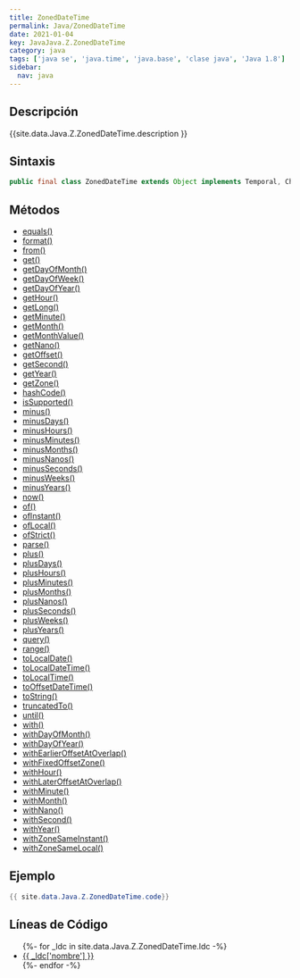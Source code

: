 ```yaml
---
title: ZonedDateTime
permalink: Java/ZonedDateTime
date: 2021-01-04
key: JavaJava.Z.ZonedDateTime
category: java
tags: ['java se', 'java.time', 'java.base', 'clase java', 'Java 1.8']
sidebar: 
  nav: java
---
```


## Descripción
{{site.data.Java.Z.ZonedDateTime.description }}

## Sintaxis
~~~java
public final class ZonedDateTime extends Object implements Temporal, ChronoZonedDateTime<LocalDate>, Serializable
~~~

## Métodos
* [equals()](/Java/ZonedDateTime/equals)
* [format()](/Java/ZonedDateTime/format)
* [from()](/Java/ZonedDateTime/from)
* [get()](/Java/ZonedDateTime/get)
* [getDayOfMonth()](/Java/ZonedDateTime/getDayOfMonth)
* [getDayOfWeek()](/Java/ZonedDateTime/getDayOfWeek)
* [getDayOfYear()](/Java/ZonedDateTime/getDayOfYear)
* [getHour()](/Java/ZonedDateTime/getHour)
* [getLong()](/Java/ZonedDateTime/getLong)
* [getMinute()](/Java/ZonedDateTime/getMinute)
* [getMonth()](/Java/ZonedDateTime/getMonth)
* [getMonthValue()](/Java/ZonedDateTime/getMonthValue)
* [getNano()](/Java/ZonedDateTime/getNano)
* [getOffset()](/Java/ZonedDateTime/getOffset)
* [getSecond()](/Java/ZonedDateTime/getSecond)
* [getYear()](/Java/ZonedDateTime/getYear)
* [getZone()](/Java/ZonedDateTime/getZone)
* [hashCode()](/Java/ZonedDateTime/hashCode)
* [isSupported()](/Java/ZonedDateTime/isSupported)
* [minus()](/Java/ZonedDateTime/minus)
* [minusDays()](/Java/ZonedDateTime/minusDays)
* [minusHours()](/Java/ZonedDateTime/minusHours)
* [minusMinutes()](/Java/ZonedDateTime/minusMinutes)
* [minusMonths()](/Java/ZonedDateTime/minusMonths)
* [minusNanos()](/Java/ZonedDateTime/minusNanos)
* [minusSeconds()](/Java/ZonedDateTime/minusSeconds)
* [minusWeeks()](/Java/ZonedDateTime/minusWeeks)
* [minusYears()](/Java/ZonedDateTime/minusYears)
* [now()](/Java/ZonedDateTime/now)
* [of()](/Java/ZonedDateTime/of)
* [ofInstant()](/Java/ZonedDateTime/ofInstant)
* [ofLocal()](/Java/ZonedDateTime/ofLocal)
* [ofStrict()](/Java/ZonedDateTime/ofStrict)
* [parse()](/Java/ZonedDateTime/parse)
* [plus()](/Java/ZonedDateTime/plus)
* [plusDays()](/Java/ZonedDateTime/plusDays)
* [plusHours()](/Java/ZonedDateTime/plusHours)
* [plusMinutes()](/Java/ZonedDateTime/plusMinutes)
* [plusMonths()](/Java/ZonedDateTime/plusMonths)
* [plusNanos()](/Java/ZonedDateTime/plusNanos)
* [plusSeconds()](/Java/ZonedDateTime/plusSeconds)
* [plusWeeks()](/Java/ZonedDateTime/plusWeeks)
* [plusYears()](/Java/ZonedDateTime/plusYears)
* [query()](/Java/ZonedDateTime/query)
* [range()](/Java/ZonedDateTime/range)
* [toLocalDate()](/Java/ZonedDateTime/toLocalDate)
* [toLocalDateTime()](/Java/ZonedDateTime/toLocalDateTime)
* [toLocalTime()](/Java/ZonedDateTime/toLocalTime)
* [toOffsetDateTime()](/Java/ZonedDateTime/toOffsetDateTime)
* [toString()](/Java/ZonedDateTime/toString)
* [truncatedTo()](/Java/ZonedDateTime/truncatedTo)
* [until()](/Java/ZonedDateTime/until)
* [with()](/Java/ZonedDateTime/with)
* [withDayOfMonth()](/Java/ZonedDateTime/withDayOfMonth)
* [withDayOfYear()](/Java/ZonedDateTime/withDayOfYear)
* [withEarlierOffsetAtOverlap()](/Java/ZonedDateTime/withEarlierOffsetAtOverlap)
* [withFixedOffsetZone()](/Java/ZonedDateTime/withFixedOffsetZone)
* [withHour()](/Java/ZonedDateTime/withHour)
* [withLaterOffsetAtOverlap()](/Java/ZonedDateTime/withLaterOffsetAtOverlap)
* [withMinute()](/Java/ZonedDateTime/withMinute)
* [withMonth()](/Java/ZonedDateTime/withMonth)
* [withNano()](/Java/ZonedDateTime/withNano)
* [withSecond()](/Java/ZonedDateTime/withSecond)
* [withYear()](/Java/ZonedDateTime/withYear)
* [withZoneSameInstant()](/Java/ZonedDateTime/withZoneSameInstant)
* [withZoneSameLocal()](/Java/ZonedDateTime/withZoneSameLocal)

## Ejemplo
~~~java
{{ site.data.Java.Z.ZonedDateTime.code}}
~~~

## Líneas de Código
<ul>
{%- for _ldc in site.data.Java.Z.ZonedDateTime.ldc -%}
   <li>
       <a href="{{_ldc['url'] }}">{{ _ldc['nombre'] }}</a>
   </li>
{%- endfor -%}
</ul>
